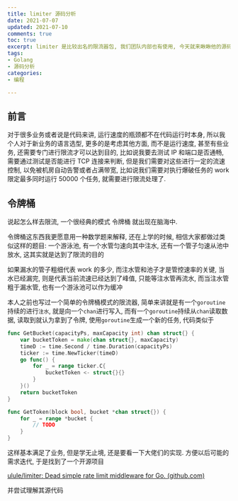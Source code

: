 ```yaml
---
title: limiter 源码分析
date: 2021-07-07            
updated: 2021-07-10        
comments: true              
toc: true                   
excerpt: limiter 是比较出名的限流器包, 我们团队内部也有使用, 今天就来瞅瞅他的源码吧...
tags:                       
- Golang
- 源码分析
categories:                 
- 编程

---
```


## 前言

对于很多业务或者说是代码来讲, 运行速度的瓶颈都不在代码运行时本身, 所以我个人对于新业务的语言选型, 更多的是考虑其他方面, 而不是运行速度, 甚至有些业务, 还需要专门进行限流才可以达到目的, 比如说我要去测试 IP 和端口是否通畅, 需要通过测试是否能进行 TCP 连接来判断, 但是我们需要对这些进行一定的流速控制, 以免被机房自动告警或者占满带宽, 比如说我们需要对执行爆破任务的 work 限定最多同时运行 50000 个任务, 就需要进行限流处理了.

## 令牌桶

说起怎么样去限流, 一个很经典的模式 令牌桶 就出现在脑海中.

令牌桶这东西我更愿意用一种数学题来解释, 还在上学的时候, 相信大家都做过类似这样的题目: 一个游泳池, 有一个水管匀速向其中注水, 还有一个管子匀速从池中放水, 这其实就是达到了限流的目的

如果漏水的管子粗细代表 work 的多少, 而注水管和池子才是管控速率的关键, 当水已经漏完, 则是代表当前流速已经达到了峰值, 只能等注水管再流水, 而当注水管粗于漏水管, 也有一个游泳池可以作为缓冲

本人之前也写过一个简单的令牌桶模式的限流器, 简单来讲就是有一个`goroutine`持续的进行`注水`, 就是向一个`chan`进行写入, 而有一个`goroutine`持续从`chan`读取数据, 读取到就认为拿到了令牌, 使用`goroutine`生成一个新的任务, 代码类似于

``` go
func GetBucket(capacityPs, maxCapacity int) chan struct{} {
	var bucketToken = make(chan struct{}, maxCapacity)
	timeD := time.Second / time.Duration(capacityPs)
	ticker := time.NewTicker(timeD)
	go func() {
		for _ = range ticker.C{
			bucketToken <- struct{}{}
		}
	}()
	return bucketToken
}

func GetToken(block bool, bucket *chan struct{}) {
	for _ = range *bucket {
		// TODO
	}
}
```

这样基本满足了业务, 但是学无止境, 还是要看一下大佬们的实现. 方便以后可能的需求迭代, 于是找到了一个开源项目

[ulule/limiter: Dead simple rate limit middleware for Go. (github.com)](https://github.com/ulule/limiter)

并尝试理解其源代码

